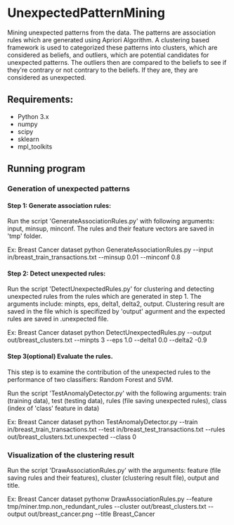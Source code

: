 # UnexpectedPatternMining
Mining unexpected patterns from the data. The patterns are association rules which are generated using Apriori Algorithm. A clustering based framework is used to categorized these patterns into clusters, which are considered as beliefs, and outliers, which are potential candidates for unexpected patterns. The outliers then are compared to the beliefs to see if they're contrary or not contrary to the beliefs. If they are, they are considered as unexpected.

## Requirements:
- Python 3.x
- numpy
- scipy
- sklearn
- mpl_toolkits

## Running program
### Generation of  unexpected patterns
#### Step 1: Generate association rules:
Run the script 'GenerateAssociationRules.py' with following arguments: input, minsup, minconf. The rules and their feature vectors are saved in 'tmp' folder.

Ex: Breast Cancer dataset
python GenerateAssociationRules.py --input in/breast_train_transactions.txt --minsup 0.01 --minconf 0.8

#### Step 2: Detect unexpected rules:
Run the script 'DetectUnexpectedRules.py' for clustering and detecting unexpected rules from the rules which are generated in step 1. The arguments include: minpts, eps, delta1, delta2, output. Clustering result are saved in the file which is specifized by 'output' agurment and the expected rules are saved in <output>.unexpected file.

Ex: Breast Cancer dataset
python DetectUnexpectedRules.py  --output out/breast_clusters.txt --minpts 3 --eps 1.0 --delta1 0.0 --delta2 -0.9

#### Step 3(optional) Evaluate the rules.
This step is to examine the contribution of the unexpected rules to the performance of two classifiers: Random Forest and SVM.

Run the script 'TestAnomalyDetector.py' with the following arguments: train (training data), test (testing data), rules (file saving unexpected rules), class (index of 'class' feature in data)

Ex: Breast Cancer dataset
python TestAnomalyDetector.py --train in/breast_train_transactions.txt --test in/breast_test_transactions.txt --rules out/breast_clusters.txt.unexpected --class 0

### Visualization of the clustering result
Run the script 'DrawAssociationRules.py' with the arguments: feature (file saving rules and their features), cluster (clustering result file), output and title.

Ex: Breast Cancer dataset
pythonw DrawAssociationRules.py --feature tmp/miner.tmp.non_redundant_rules --cluster out/breast_clusters.txt --output out/breast_cancer.png --title Breast_Cancer



